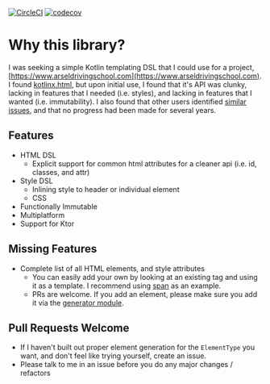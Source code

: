 [![CircleCI](https://circleci.com/gh/ScottPierce/kotlin-html/tree/master.svg?style=svg)](https://circleci.com/gh/ScottPierce/kotlin-html/tree/master)
[![codecov](https://codecov.io/gh/ScottPierce/kotlin-html/branch/master/graph/badge.svg)](https://codecov.io/gh/ScottPierce/kotlin-html)

# Why this library?
I was seeking a simple Kotlin templating DSL that I could use for a project, 
[https://www.arseldrivingschool.com](https://www.arseldrivingschool.com). I found 
[kotlinx.html](https://github.com/Kotlin/kotlinx.html), but upon initial use, I found that it's API was clunky, lacking 
in features that I needed (i.e. styles), and lacking in features that I wanted (i.e. immutability). I also found that 
other users identified [similar issues](https://github.com/Kotlin/kotlinx.html/issues/31), and that no progress had 
been made for several years.

## Features
* HTML DSL
    * Explicit support for common html attributes for a cleaner api (i.e. id, classes, and attr)
* Style DSL
    * Inlining style to header or individual element
    * CSS
* Functionally Immutable
* Multiplatform
* Support for Ktor

## Missing Features
* Complete list of all HTML elements, and style attributes
    * You can easily add your own by looking at an existing tag and using it as a template. I recommend using 
    [span](/html-builder/src/genMain/kotlin/dev/scottpierce/html/element/Span.kt) as an example.
    * PRs are welcome. If you add an element, please make sure you add it via the [generator module](https://github.com/ScottPierce/kotlin-html-builder/blob/master/html-builder-generator/src/main/kotlin/dev/scottpierce/html/generate/Element.kt).
    
## Pull Requests Welcome
* If I haven't built out proper element generation for the `ElementType` you want, and don't feel like trying yourself, 
create an issue.
* Please talk to me in an issue before you do any major changes / refactors
